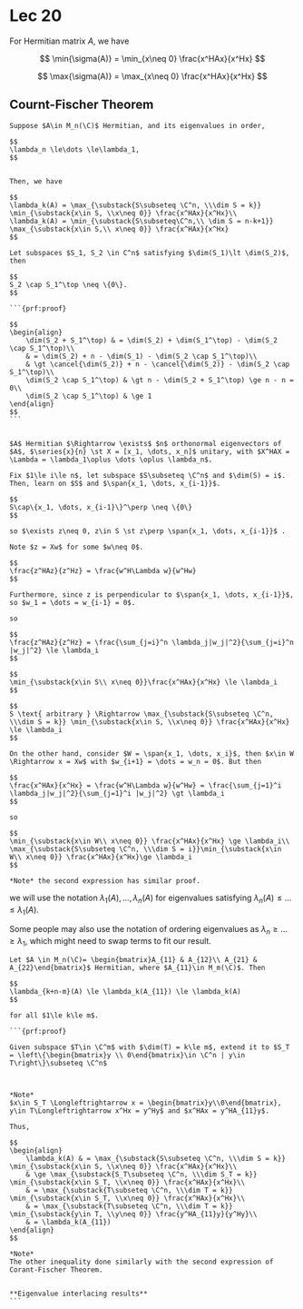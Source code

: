 # Lec 20
For Hermitian matrix $A$, we have

$$
\min{\sigma(A)} = \min_{x\neq 0} \frac{x^HAx}{x^Hx}
$$

$$
\max{\sigma(A)} = \max_{x\neq 0} \frac{x^HAx}{x^Hx}
$$

## Cournt-Fischer Theorem

```{prf:theorem} Cournt-Fischer Theorem
Suppose $A\in M_n(\C)$ Hermitian, and its eigenvalues in order,

$$
\lambda_n \le\dots \le\lambda_1,
$$


Then, we have

$$
\lambda_k(A) = \max_{\substack{S\subseteq \C^n, \\\dim S = k}} \min_{\substack{x\in S, \\x\neq 0}} \frac{x^HAx}{x^Hx}\\
\lambda_k(A) = \min_{\substack{S\subseteq\C^n,\\ \dim S = n-k+1}} \max_{\substack{x\in S,\\ x\neq 0}} \frac{x^HAx}{x^Hx}
$$
```


````{prf:lemma}
Let subspaces $S_1, S_2 \in C^n$ satisfying $\dim(S_1)\lt \dim(S_2)$, then 

$$
S_2 \cap S_1^\top \neq \{0\}.
$$

```{prf:proof}

$$
\begin{align}
    \dim(S_2 + S_1^\top) & = \dim(S_2) + \dim(S_1^\top) - \dim(S_2 \cap S_1^\top)\\
    & = \dim(S_2) + n - \dim(S_1) - \dim(S_2 \cap S_1^\top)\\
    & \gt \cancel{\dim(S_2)} + n - \cancel{\dim(S_2)} - \dim(S_2 \cap S_1^\top)\\
    \dim(S_2 \cap S_1^\top) & \gt n - \dim(S_2 + S_1^\top) \ge n - n = 0\\
    \dim(S_2 \cap S_1^\top) & \ge 1
\end{align}
$$
```
````

```{prf:proof} Courant-Fischer

$A$ Hermitian $\Rightarrow \exists$ $n$ orthonormal eigenvectors of $A$, $\series{x}{n} \st X = [x_1, \dots, x_n]$ unitary, with $X^HAX = \Lambda = \lambda_1\oplus \dots \oplus \lambda_n$.

Fix $1\le i\le n$, let subspace $S\subseteq \C^n$ and $\dim(S) = i$. Then, learn on $S$ and $\span{x_1, \dots, x_{i-1}}$.

$$
S\cap\{x_1, \dots, x_{i-1}\}^\perp \neq \{0\}
$$

so $\exists z\neq 0, z\in S \st z\perp \span{x_1, \dots, x_{i-1}}$ .

Note $z = Xw$ for some $w\neq 0$. 

$$
\frac{z^HAz}{z^Hz} = \frac{w^H\Lambda w}{w^Hw}
$$

Furthermore, since z is perpendicular to $\span{x_1, \dots, x_{i-1}}$, so $w_1 = \dots = w_{i-1} = 0$. 

so

$$
\frac{z^HAz}{z^Hz} = \frac{\sum_{j=i}^n \lambda_j|w_j|^2}{\sum_{j=i}^n |w_j|^2} \le \lambda_i
$$

$$
\min_{\substack{x\in S\\ x\neq 0}}\frac{x^HAx}{x^Hx} \le \lambda_i
$$

$$
S \text{ arbitrary } \Rightarrow \max_{\substack{S\subseteq \C^n, \\\dim S = k}} \min_{\substack{x\in S, \\x\neq 0}} \frac{x^HAx}{x^Hx} \le \lambda_i
$$

On the other hand, consider $W = \span{x_1, \dots, x_i}$, then $x\in W \Rightarrow x = Xw$ with $w_{i+1} = \dots = w_n = 0$. But then

$$
\frac{x^HAx}{x^Hx} = \frac{w^H\Lambda w}{w^Hw} = \frac{\sum_{j=1}^i \lambda_j|w_j|^2}{\sum_{j=1}^i |w_j|^2} \gt \lambda_i
$$

so 

$$
\min_{\substack{x\in W\\ x\neq 0}} \frac{x^HAx}{x^Hx} \ge \lambda_i\\
\max_{\substack{S\subseteq \C^n, \\\dim S = i}}\min_{\substack{x\in W\\ x\neq 0}} \frac{x^HAx}{x^Hx}\ge \lambda_i
$$

*Note* the second expression has similar proof.
```

we will use the notation $\lambda_1(A), \dots, \lambda_n(A)$ for eigenvalues satisfying $\lambda_n(A) \le \dots \le \lambda_1(A)$.

Some people may also use the notation of ordering eigenvalues as $\lambda_n\ge \dots \ge \lambda_1$, which might need to swap terms to fit our result.

````{prf:proposition}
Let $A \in M_n(\C)= \begin{bmatrix}A_{11} & A_{12}\\ A_{21} & A_{22}\end{bmatrix}$ Hermitian, where $A_{11}\in M_m(\C)$. Then 

$$
\lambda_{k+n-m}(A) \le \lambda_k(A_{11}) \le \lambda_k(A)
$$

for all $1\le k\le m$.

```{prf:proof}

Given subspace $T\in \C^m$ with $\dim(T) = k\le m$, extend it to $S_T = \left\{\begin{bmatrix}y \\ 0\end{bmatrix}\in \C^n | y\in T\right\}\subseteq \C^n$



*Note*
$x\in S_T \Longleftrightarrow x = \begin{bmatrix}y\\0\end{bmatrix},  y\in T\Longleftrightarrow x^Hx = y^Hy$ and $x^HAx = y^HA_{11}y$.

Thus,

$$
\begin{align}
    \lambda_k(A) & = \max_{\substack{S\subseteq \C^n, \\\dim S = k}} \min_{\substack{x\in S, \\x\neq 0}} \frac{x^HAx}{x^Hx}\\
    & \ge \max_{\substack{S_T\subseteq \C^n, \\\dim S_T = k}} \min_{\substack{x\in S_T, \\x\neq 0}} \frac{x^HAx}{x^Hx}\\
    & = \max_{\substack{T\subseteq \C^n, \\\dim T = k}} \min_{\substack{x\in S_T, \\x\neq 0}} \frac{x^HAx}{x^Hx}\\
    & = \max_{\substack{T\subseteq \C^n, \\\dim T = k}} \min_{\substack{y\in T, \\y\neq 0}} \frac{y^HA_{11}y}{y^Hy}\\
    & = \lambda_k(A_{11})
\end{align}
$$

*Note*
The other inequality done similarly with the second expression of Corant-Fischer Theorem.


**Eigenvalue interlacing results**
```
````
